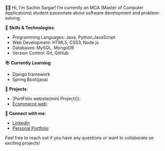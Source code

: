 👨‍💻 Hi, I'm Sachin Sargar!
I’m currently an MCA (Master of Computer Applications) student passionate about software development and problem-solving.

🔧 **Skills & Technologies**:
- Programming Languages: Java, Python,JavaScript
- Web Development: HTML5, CSS3, Node.js
- Databases: MySQL, MongoDB
- Version Control: Git, GitHub

📚 **Currently Learning**:
- Django framework
- Spring Boot(java)

🚀 **Projects**:
- [PortFolio website(mini Project)]):
- [Ecommerce web]():

🔗 **Connect with me**:
- [LinkedIn](https://www.linkedin.com/in/sachin-sargar-509817290/)
- [Personal Portfolio](https://sachinsargar100.netlify.app/)

Feel free to reach out if you have any questions or want to collaborate on exciting projects!
